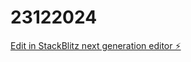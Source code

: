# 23122024

[Edit in StackBlitz next generation editor ⚡️](https://stackblitz.com/~/github.com/Agilasgit/23122024)